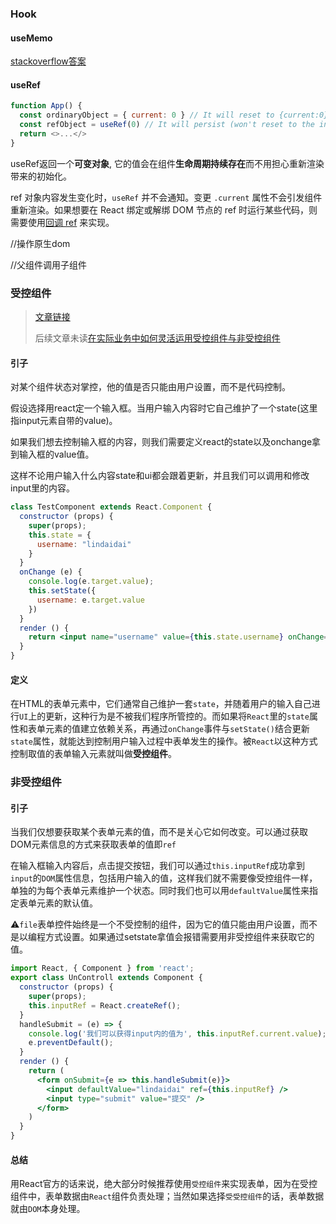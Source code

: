 ### Hook

#### useMemo

[stackoverflow答案](https://stackoverflow.com/questions/66429202/what-are-production-use-cases-for-the-useref-usememo-usecallback-hooks)



#### useRef

```js
function App() {
  const ordinaryObject = { current: 0 } // It will reset to {current:0} at each render
  const refObject = useRef(0) // It will persist (won't reset to the initial value) for the component lifetime
  return <>...</>
}
```

useRef返回一个**可变对象**, 它的值会在组件**生命周期持续存在**而不用担心重新渲染带来的初始化。

ref 对象内容发生变化时，`useRef` 并不会通知。变更 `.current` 属性不会引发组件重新渲染。如果想要在 React 绑定或解绑 DOM 节点的 ref 时运行某些代码，则需要使用[回调 ref](https://zh-hans.reactjs.org/docs/hooks-faq.html#how-can-i-measure-a-dom-node) 来实现。



//操作原生dom

//父组件调用子组件





### 受控组件

> [文章链接](https://juejin.cn/post/6858276396968951822)
>
> 后续文章未读[在实际业务中如何灵活运用受控组件与非受控组件](https://zhuanlan.zhihu.com/p/37579677)

#### 引子

对某个组件状态对掌控，他的值是否只能由用户设置，而不是代码控制。

假设选择用react定一个输入框。当用户输入内容时它自己维护了一个state(这里指input元素自带的value)。

如果我们想去控制输入框的内容，则我们需要定义react的state以及onchange拿到输入框的value值。

这样不论用户输入什么内容state和ui都会跟着更新，并且我们可以调用和修改input里的内容。

```jsx
class TestComponent extends React.Component {
  constructor (props) {
    super(props);
    this.state = {
      username: "lindaidai"
    }
  }
  onChange (e) {
    console.log(e.target.value);
    this.setState({
      username: e.target.value
    })
  }
  render () {
    return <input name="username" value={this.state.username} onChange={(e) => this.onChange(e)} />
  }
}
```

#### 定义

在HTML的表单元素中，它们通常自己维护一套`state`，并随着用户的输入自己进行`UI`上的更新，这种行为是不被我们程序所管控的。而如果将`React`里的`state`属性和表单元素的值建立依赖关系，再通过`onChange`事件与`setState()`结合更新`state`属性，就能达到控制用户输入过程中表单发生的操作。被`React`以这种方式控制取值的表单输入元素就叫做**受控组件**。



### 非受控组件

#### 引子

当我们仅想要获取某个表单元素的值，而不是关心它如何改变。可以通过获取DOM元素信息的方式来获取表单的值即`ref`

在输入框输入内容后，点击提交按钮，我们可以通过`this.inputRef`成功拿到`input`的`DOM`属性信息，包括用户输入的值，这样我们就不需要像受控组件一样，单独的为每个表单元素维护一个状态。同时我们也可以用`defaultValue`属性来指定表单元素的默认值。

⚠️`file`表单控件始终是一个不受控制的组件，因为它的值只能由用户设置，而不是以编程方式设置。如果通过setstate拿值会报错需要用非受控组件来获取它的值。

```jsx
import React, { Component } from 'react';
export class UnControll extends Component {
  constructor (props) {
    super(props);
    this.inputRef = React.createRef();
  }
  handleSubmit = (e) => {
    console.log('我们可以获得input内的值为', this.inputRef.current.value);
    e.preventDefault();
  }
  render () {
    return (
      <form onSubmit={e => this.handleSubmit(e)}>
        <input defaultValue="lindaidai" ref={this.inputRef} />
        <input type="submit" value="提交" />
      </form>
    )
  }
}
```

#### 总结

用React官方的话来说，绝大部分时候推荐使用`受控组件`来实现表单，因为在受控组件中，表单数据由`React`组件负责处理；当然如果选择`受受控组件`的话，表单数据就由`DOM`本身处理。

























